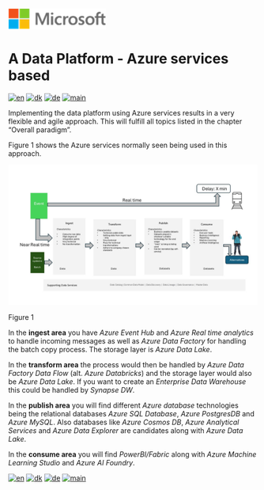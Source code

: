![microsoft](../../images/microsoft.png)

# A Data Platform - Azure services based

[![en](https://img.shields.io/badge/lang-en-blue.svg)](Azure.md)
[![dk](https://img.shields.io/badge/lang-da-red.svg)](Azure-da.md)
[![de](https://img.shields.io/badge/lang-de-yellow.svg)](Azure-de.md)
[![main](https://img.shields.io/badge/main-document-green.svg)](../../README.md)

Implementing the data platform using Azure services results in a very flexible and agile approach. This will fulfill all topics listed in the chapter “Overall paradigm”.

Figure 1 shows the Azure services normally seen being used in this approach.

![figure 1](../../images/english/Slide5.JPG)

Figure 1

In the **ingest area** you have *Azure Event Hub* and *Azure Real time analytics* to handle incoming messages as well as *Azure Data Factory* for handling the batch copy process. The storage layer is *Azure Data Lake*.

In the **transform area** the process would then be handled by *Azure Data Factory Data Flow* (alt. *Azure Databricks*) and the storage layer would also be *Azure Data Lake*. If you want to create an *Enterprise Data Warehouse* this could be handled by *Synapse DW*.

In the **publish area** you will find different *Azure database* technologies being the relational databases *Azure SQL Database*, *Azure PostgresDB* and *Azure MySQL*. Also databases like *Azure Cosmos DB*, *Azure Analytical Services* and *Azure Data Explorer* are candidates along with *Azure Data Lake*.

In the **consume area** you will find *PowerBI/Fabric* along with *Azure Machine Learning Studio* and *Azure AI Foundry*.

[![en](https://img.shields.io/badge/lang-en-blue.svg)](Azure.md)
[![dk](https://img.shields.io/badge/lang-da-red.svg)](Azure-da.md)
[![de](https://img.shields.io/badge/lang-de-yellow.svg)](Azure-de.md)
[![main](https://img.shields.io/badge/main-document-green.svg)](../../README.md)